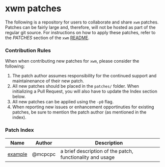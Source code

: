 # xwm patches

The following is a repository for users to collaborate and share `xwm` patches. Patches can be fairly large and, therefore, will not be hosted as part of the regular git source.  For instructions on how to apply these patches, refer to the *PATCHES* section of the `xwm` [README](https://raw.githubusercontent.com/mcpcpc/xwm/main/README).

### Contribution Rules

When when contributing new patches for `xwm`, please consider the following:

1.   The patch author assumes responsibility for the continued support and maintainenance of their new patch.
2.   All new patches should be placed in the `patches/` folder. When initializing a Pull Request, you will also have to update the Index section below.
3.   All new patches can be applied using the `-p0` flag.
4.   When reporting new issues or enhancement opportinuties for existing patches, be sure to mention the patch author (as mentioned in the index).

### Patch Index

| Name | Author | Description |
|-|-|-|
| [example](patches/example.patch) | @mcpcpc | a brief description of the patch, functionality and usage |
